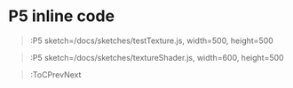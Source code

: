 # P5 inline code

> :P5 sketch=/docs/sketches/testTexture.js, width=500, height=500

> :P5 sketch=/docs/sketches/textureShader.js, width=600, height=500



> :ToCPrevNext